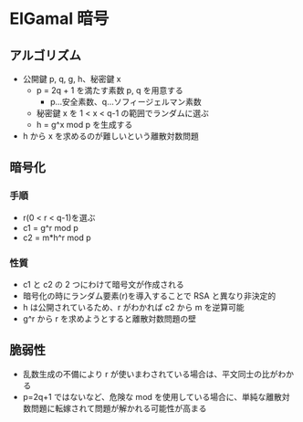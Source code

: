 # ElGamal 暗号

## アルゴリズム

- 公開鍵 p, q, g, h、秘密鍵 x
  - p = 2q + 1 を満たす素数 p, q を用意する
    - p...安全素数、q...ソフィージェルマン素数
  - 秘密鍵 x を 1 \< x \< q-1 の範囲でランダムに選ぶ
  - h = g^x mod p を生成する
- h から x を求めるのが難しいという離散対数問題

## 暗号化

### 手順

- r(0 \< r \< q-1)を選ぶ
- c1 = g^r mod p
- c2 = m\*h^r mod p

### 性質

- c1 と c2 の 2 つにわけて暗号文が作成される
- 暗号化の時にランダム要素(r)を導入することで RSA と異なり非決定的
- h は公開されているため、r がわかれば c2 から m を逆算可能
- g^r から r を求めようとすると離散対数問題の壁

## 脆弱性

- 乱数生成の不備により r が使いまわされている場合は、平文同士の比がわかる
- p=2q+1 ではないなど、危険な mod を使用している場合に、単純な離散対数問題に転嫁されて問題が解かれる可能性が高まる
